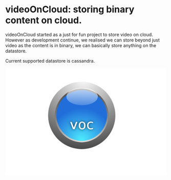 videoOnCloud: storing binary content on cloud.
=============================================

videoOnCloud started as a just for fun project to store video on cloud. 
However as development continue, we realised we can store beyond just video as
the content is in binary, we can basically store anything on the datastore.

Current supported datastore is cassandra.

![videoOnCloud L](docs/sources/static_files/voc-logo.png "Video On Cloud")
